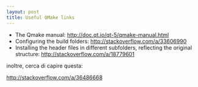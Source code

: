 ```yaml
---
layout: post
title: Useful QMake links
---
```



* The Qmake manual: http://doc.qt.io/qt-5/qmake-manual.html
* Configuring the build folders: http://stackoverflow.com/a/33606990
* Installing the header files in different subfolders, reflecting the original structure: http://stackoverflow.com/a/18779601


inoltre, cerca di capire questa:

http://stackoverflow.com/a/36486668

